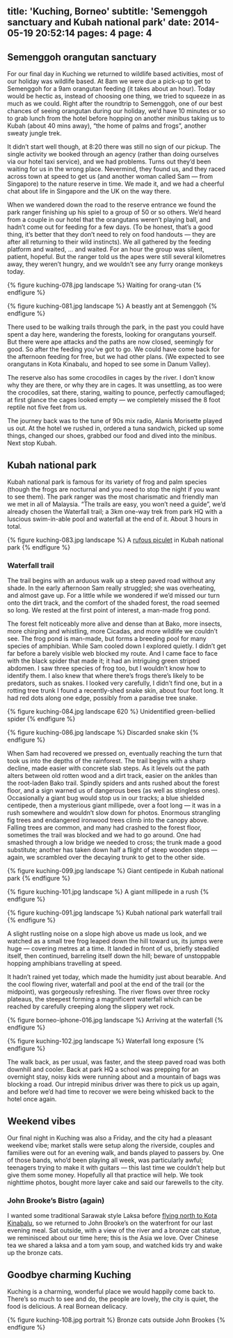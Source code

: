 title: 'Kuching, Borneo'
subtitle: 'Semenggoh sanctuary and Kubah national park'
date: 2014-05-19 20:52:14
pages: 4
page: 4
---

## Semenggoh orangutan sanctuary

For our final day in Kuching we returned to wildlife based activities, most of our holiday was wildlife based. At 8am we were due a pick-up to get to Semenggoh for a 9am orangutan feeding (it takes about an hour). Today would be hectic as, instead of choosing one thing, we tried to squeeze in as much as we could. Right after the roundtrip to Semenggoh, one of our best chances of seeing orangutan during our holiday, we’d have 10 minutes or so to grab lunch from the hotel before hopping on another minibus taking us to Kubah (about 40 mins away), “the home of palms and frogs”, another sweaty jungle trek.

It didn’t start well though, at 8:20 there was still no sign of our pickup. The single activity we booked through an agency (rather than doing ourselves via our hotel taxi service), and we had problems. Turns out they’d been waiting for us in the wrong place. Nevermind, they found us, and they raced across town at speed to get us (and another woman called Sam — from Singapore) to the nature reserve in time. We made it, and we had a cheerful chat about life in Singapore and the UK on the way there.

When we wandered down the road to the reserve entrance we found the park ranger finishing up his spiel to a group of 50 or so others. We’d heard from a couple in our hotel that the orangutans weren’t playing ball, and hadn’t come out for feeding for a few days. (To be honest, that’s a good thing, it’s better that they don’t need to rely on food handouts — they are after all returning to their wild instincts). We all gathered by the feeding platform and waited, … and waited. For an hour the group was silent, patient, hopeful. But the ranger told us the apes were still several kilometres away, they weren’t hungry, and we wouldn’t see any furry orange monkeys today.

{% figure kuching-078.jpg landscape %}
Waiting for orang-utan
{% endfigure %}

{% figure kuching-081.jpg landscape %}
A beastly ant at Semenggoh
{% endfigure %}

There used to be walking trails through the park, in the past you could have spent a day here, wandering the forests, looking for orangutans yourself. But there were ape attacks and the paths are now closed, seemingly for good. So after the feeding you’ve got to go. We could have come back for the afternoon feeding for free, but we had other plans. (We expected to see orangutans in Kota Kinabalu, and hoped to see some in Danum Valley).

The reserve also has some crocodiles in cages by the river. I don’t know why they are there, or why they are in cages. It was unsettling, as too were the crocodiles, sat there, staring, waiting to pounce, perfectly camouflaged; at first glance the cages looked empty — we completely missed the 8 foot reptile not five feet from us.

The journey back was to the tune of 90s mix radio, Alanis Morisette played us out. At the hotel we rushed in, ordered a tuna sandwich, picked up some things, changed our shoes, grabbed our food and dived into the minibus. Next stop Kubah.

## Kubah national park

Kubah national park is famous for its variety of frog and palm species (though the frogs are nocturnal and you need to stop the night if you want to see them). The park ranger was the most charismatic and friendly man we met in all of Malaysia. “The trails are easy, you won’t need a guide”, we’d already chosen the Waterfall trail; a 3km one-way trek from park HQ with a luscious swim-in-able pool and waterfall at the end of it. About 3 hours in total.

{% figure kuching-083.jpg landscape %}
A [rufous piculet](http://www.projectnoah.org/spottings/242276082 "Project Noah") in Kubah national park
{% endfigure %}

### Waterfall trail

The trail begins with an arduous walk up a steep paved road without any shade. In the early afternoon Sam really struggled; she was overheating, and almost gave up. For a little while we wondered if we’d missed our turn onto the dirt track, and the comfort of the shaded forest, the road seemed so long. We rested at the first point of interest, a man-made frog pond.

The forest felt noticeably more alive and dense than at Bako, more insects, more chirping and whistling, more Cicadas, and more wildlife we couldn’t see. The frog pond is man-made, but forms a breeding pool for many species of amphibian. While Sam cooled down I explored quietly. I didn’t get far before a barely visible web blocked my route. And I came face to face with the black spider that made it; it had an intriguing green striped abdomen. I saw three species of frog too, but I wouldn’t know how to identify them. I also knew that where there’s frogs there’s likely to be predators, such as snakes. I looked very carefully, I didn’t find one, but in a rotting tree trunk I found a recently-shed snake skin, about four foot long. It had red dots along one edge, possibly from a paradise tree snake.

{% figure kuching-084.jpg landscape 620 %}
Unidentified green-bellied spider
{% endfigure %}

{% figure kuching-086.jpg landscape %}
Discarded snake skin
{% endfigure %}

When Sam had recovered we pressed on, eventually reaching the turn that took us into the depths of the rainforest. The trail begins with a sharp decline, made easier with concrete slab steps. As it levels out the path alters between old rotten wood and a dirt track, easier on the ankles than the root-laden Bako trail. Spindly spiders and ants rushed about the forest floor, and a sign warned us of dangerous bees (as well as stingless ones). Occasionally a giant bug would stop us in our tracks; a blue shielded centipede, then a mysterious giant millipede, over a foot long — it was in a rush somewhere and wouldn’t slow down for photos. Enormous strangling fig trees and endangered ironwood trees climb into the canopy above. Falling trees are common, and many had crashed to the forest floor, sometimes the trail was blocked and we had to go around. One had smashed through a low bridge we needed to cross; the trunk made a good substitute; another has taken down half a flight of steep wooden steps — again, we scrambled over the decaying trunk to get to the other side.

{% figure kuching-099.jpg landscape %}
Giant centipede in Kubah national park
{% endfigure %}

{% figure kuching-101.jpg landscape %}
A giant millipede in a rush
{% endfigure %}

{% figure kuching-091.jpg landscape %}
Kubah national park waterfall trail
{% endfigure %}

A slight rustling noise on a slope high above us made us look, and we watched as a small tree frog leaped down the hill toward us, its jumps were huge — covering metres at a time. It landed in front of us, briefly steadied itself, then continued, barreling itself down the hill; beware of unstoppable hopping amphibians travelling at speed.

It hadn’t rained yet today, which made the humidity just about bearable. And the cool flowing river, waterfall and pool at the end of the trail (or the midpoint), was gorgeously refreshing. The river flows over three rocky plateaus, the steepest forming a magnificent waterfall which can be reached by carefully creeping along the slippery wet rock.

{% figure borneo-iphone-016.jpg landscape %}
Arriving at the waterfall
{% endfigure %}

{% figure kuching-102.jpg landscape %}
Waterfall long exposure
{% endfigure %}

The walk back, as per usual, was faster, and the steep paved road was both downhill and cooler. Back at park HQ a school was prepping for an overnight stay, noisy kids were running about and a mountain of bags was blocking a road. Our intrepid minibus driver was there to pick us up again, and before we’d had time to recover we were being whisked back to the hotel once again.

## Weekend vibes

Our final night in Kuching was also a Friday, and the city had a pleasant weekend vibe; market stalls were setup along the riverside, couples and families were out for an evening walk, and bands played to passers by. One of those bands, who’d been playing all week, was particularly awful; teenagers trying to make it with guitars — this last time we couldn’t help but give them some money. Hopefully all that practice will help. We took nighttime photos, bought more layer cake and said our farewells to the city.

### John Brooke’s Bistro (again)

I wanted some traditional Sarawak style Laksa before [flying north to Kota Kinabalu](/2014/05/shangri-la-rasa-ria-borneo/ "Shangri-la Rasa Ria, Borneo"), so we returned to John Brooke’s on the waterfront for our last evening meal. Sat outside, with a view of the river and a bronze cat statue, we reminisced about our time here; this is the Asia we love. Over Chinese tea we shared a laksa and a tom yam soup, and watched kids try and wake up the bronze cats.

## Goodbye charming Kuching

Kuching is a charming, wonderful place we would happily come back to. There’s so much to see and do, the people are lovely, the city is quiet, the food is delicious. A real Bornean delicacy.

{% figure kuching-108.jpg portrait %}
Bronze cats outside John Brookes
{% endfigure %}
